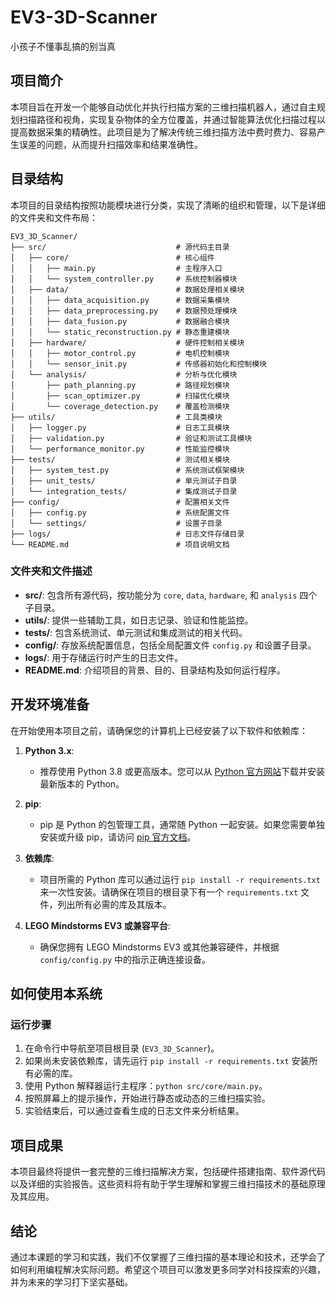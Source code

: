 # EV3-3D-Scanner
小孩子不懂事乱搞的别当真

## 项目简介
本项目旨在开发一个能够自动优化并执行扫描方案的三维扫描机器人，通过自主规划扫描路径和视角，实现复杂物体的全方位覆盖，并通过智能算法优化扫描过程以提高数据采集的精确性。此项目是为了解决传统三维扫描方法中费时费力、容易产生误差的问题，从而提升扫描效率和结果准确性。

## 目录结构
本项目的目录结构按照功能模块进行分类，实现了清晰的组织和管理，以下是详细的文件夹和文件布局：

```
EV3_3D_Scanner/
├── src/                             # 源代码主目录
│   ├── core/                        # 核心组件
│   │   ├── main.py                  # 主程序入口
│   │   └── system_controller.py     # 系统控制器模块
│   ├── data/                        # 数据处理相关模块
│   │   ├── data_acquisition.py      # 数据采集模块
│   │   ├── data_preprocessing.py    # 数据预处理模块
│   │   ├── data_fusion.py           # 数据融合模块
│   │   └── static_reconstruction.py # 静态重建模块
│   ├── hardware/                    # 硬件控制相关模块
│   │   ├── motor_control.py         # 电机控制模块
│   │   └── sensor_init.py           # 传感器初始化和控制模块
│   └── analysis/                    # 分析与优化模块
│       ├── path_planning.py         # 路径规划模块
│       ├── scan_optimizer.py        # 扫描优化模块
│       └── coverage_detection.py    # 覆盖检测模块
├── utils/                           # 工具类模块
│   ├── logger.py                    # 日志工具模块
│   ├── validation.py                # 验证和测试工具模块
│   └── performance_monitor.py       # 性能监控模块
├── tests/                           # 测试相关模块
│   ├── system_test.py               # 系统测试框架模块
│   ├── unit_tests/                  # 单元测试子目录
│   └── integration_tests/           # 集成测试子目录
├── config/                          # 配置相关文件
│   ├── config.py                    # 系统配置文件
│   └── settings/                    # 设置子目录
├── logs/                            # 日志文件存储目录
└── README.md                        # 项目说明文档
```

### 文件夹和文件描述

- **src/**: 包含所有源代码，按功能分为 `core`, `data`, `hardware`, 和 `analysis` 四个子目录。
- **utils/**: 提供一些辅助工具，如日志记录、验证和性能监控。
- **tests/**: 包含系统测试、单元测试和集成测试的相关代码。
- **config/**: 存放系统配置信息，包括全局配置文件 `config.py` 和设置子目录。
- **logs/**: 用于存储运行时产生的日志文件。
- **README.md**: 介绍项目的背景、目的、目录结构及如何运行程序。

## 开发环境准备
在开始使用本项目之前，请确保您的计算机上已经安装了以下软件和依赖库：

1. **Python 3.x**:
   - 推荐使用 Python 3.8 或更高版本。您可以从 [Python 官方网站](https://www.python.org/downloads/)下载并安装最新版本的 Python。
   
2. **pip**:
   - pip 是 Python 的包管理工具，通常随 Python 一起安装。如果您需要单独安装或升级 pip，请访问 [pip 官方文档](https://pip.pypa.io/en/stable/installation/)。

3. **依赖库**:
   - 项目所需的 Python 库可以通过运行 `pip install -r requirements.txt` 来一次性安装。请确保在项目的根目录下有一个 `requirements.txt` 文件，列出所有必需的库及其版本。

4. **LEGO Mindstorms EV3 或兼容平台**:
   - 确保您拥有 LEGO Mindstorms EV3 或其他兼容硬件，并根据 `config/config.py` 中的指示正确连接设备。

## 如何使用本系统

### 运行步骤
1. 在命令行中导航至项目根目录 (`EV3_3D_Scanner`)。
2. 如果尚未安装依赖库，请先运行 `pip install -r requirements.txt` 安装所有必需的库。
3. 使用 Python 解释器运行主程序：`python src/core/main.py`。
4. 按照屏幕上的提示操作，开始进行静态或动态的三维扫描实验。
5. 实验结束后，可以通过查看生成的日志文件来分析结果。

## 项目成果
本项目最终将提供一套完整的三维扫描解决方案，包括硬件搭建指南、软件源代码以及详细的实验报告。这些资料将有助于学生理解和掌握三维扫描技术的基础原理及其应用。

## 结论
通过本课题的学习和实践，我们不仅掌握了三维扫描的基本理论和技术，还学会了如何利用编程解决实际问题。希望这个项目可以激发更多同学对科技探索的兴趣，并为未来的学习打下坚实基础。

